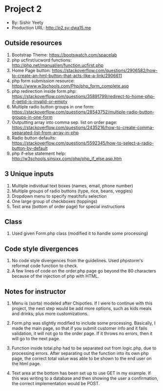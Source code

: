 # Project 2
+ By: Sishir Yeety
+ Production URL: <http://p2.sy-dwa15.me>

## Outside resources

1. Bootstrap Theme: <https://bootswatch.com/spacelab>
2. php ucfirst/ucword functions: <http://php.net/manual/en/function.ucfirst.php>
3. Home Page button: <https://stackoverflow.com/questions/2906582/how-to-create-an-hml-button-that-acts-like-a-link/2906611>
4. php form submission resource: <https://www.w3schools.com/Php/php_form_complete.asp>
5. php redirection inside form.php: <https://stackoverflow.com/questions/35891799/redirect-to-home-php-if-getid-is-invalid-or-empty>
6. Multiple radio button groups in one form: <https://stackoverflow.com/questions/28543752/multiple-radio-button-groups-in-one-form>
7. Outputting array into comma sep. list on order page: <https://stackoverflow.com/questions/2435216/how-to-create-comma-separated-list-from-array-in-php>
8. Radio button defaults: <https://stackoverflow.com/questions/5592345/how-to-select-a-radio-button-by-default>
9. php if-else statement help: <http://w3schools.sinsixx.com/php/php_if_else.asp.htm>

## 3 Unique inputs

1. Multiple individual text boxes (names, email, phone number)
2. Multiple groups of radio buttons (type, rice, beans, veggies)
3. Dropdown menu to specify meat/tofu selection
4. One large group of checkboxes (toppings)
5. Text area (bottom of order page) for special instructions

## Class

1. Used given Form.php class (modified it to handle some processing)

## Code style divergences

1. No code style divergences from the guidelines. Used phpstorm's reformat code
function to check.
2. A few lines of code on the order.php page go beyond the 80 characters because
of the injection of php with HTML.

## Notes for instructor

1. Menu is (sorta) modeled after Chipotles. If I were to continue with this project,
the next step would be add more options, such as kids meals and drinks; plus more
customizations.

2. Form.php was slightly modified to include some processing. Basically, I made
the main page, so that if you submit customer info and it fails validation, it will
not go to the order page. If it throws no errors, then it will go to the next page.

3. Function inside total.php had to be separated out from logic.php, due to
processing errors. After separating out the function into its own php page, the
correct total value was able to be shown to the end user on the html page.

4. Text area at the bottom has been set up to use GET in my example. If this was
writing to a database and then showing the user a confirmation, the correct
implementation would be POST.
